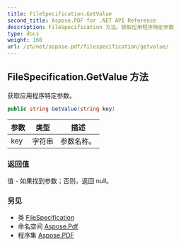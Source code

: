 ```yaml
---
title: FileSpecification.GetValue
second_title: Aspose.PDF for .NET API Reference
description: FileSpecification 方法。获取应用程序特定参数
type: docs
weight: 160
url: /zh/net/aspose.pdf/filespecification/getvalue/
---
```

## FileSpecification.GetValue 方法

获取应用程序特定参数。

```csharp
public string GetValue(string key)
```

| 参数 | 类型 | 描述 |
| --- | --- | --- |
| key | 字符串 | 参数名称。 |

### 返回值

值 - 如果找到参数；否则，返回 null。

### 另见

* 类 [FileSpecification](../)
* 命名空间 [Aspose.Pdf](../../../aspose.pdf/)
* 程序集 [Aspose.PDF](../../../)